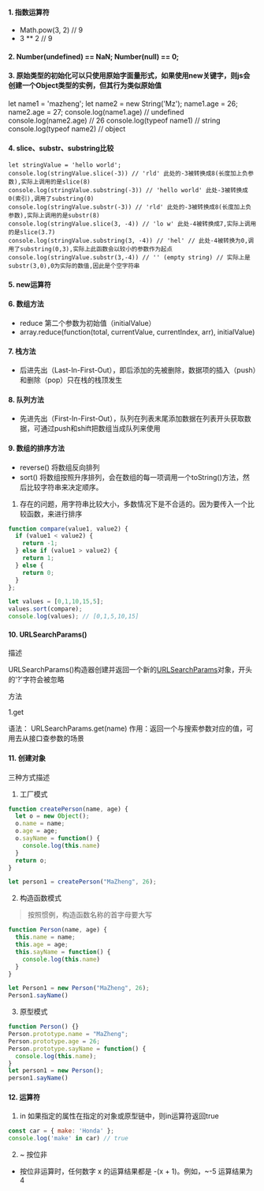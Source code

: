 #### 1. 指数运算符
- Math.pow(3, 2) // 9
- 3 ** 2 // 9

#### 2. Number(undefined) == NaN; Number(null) == 0;
#### 3. 原始类型的初始化可以只使用原始字面量形式，如果使用new关键字，则js会创建一个Object类型的实例，但其行为类似原始值
let name1 = 'mazheng';
let name2 = new String('Mz');
name1.age = 26; 
name2.age = 27;
console.log(name1.age) // undefined
console.log(name2.age) // 26
console.log(typeof name1) // string
console.log(typeof name2) // object

#### 4. slice、substr、substring比较
```javescript
let stringValue = 'hello world';
console.log(stringValue.slice(-3)) // 'rld' 此处的-3被转换成8(长度加上负参数),实际上调用的是slice(8)
console.log(stringValue.substring(-3)) // 'hello world' 此处-3被转换成0(索引),调用了substring(0)
console.log(stringValue.substr(-3)) // 'rld' 此处的-3被转换成8(长度加上负参数),实际上调用的是substr(8)
console.log(stringValue.slice(3, -4)) // 'lo w' 此处-4被转换成7,实际上调用的是slice(3.7)
console.log(stringValue.substring(3, -4)) // 'hel' // 此处-4被转换为0,调用了substring(0,3),实际上此函数会以较小的参数作为起点
console.log(stringValue.substr(3,-4)) // '' (empty string) // 实际上是substr(3,0),0为实际的数值,因此是个空字符串
```

#### 5. new运算符

#### 6. 数组方法
- reduce 第二个参数为初始值（initialValue）
- array.reduce(function(total, currentValue, currentIndex, arr), initialValue)

#### 7. 栈方法
- 后进先出（Last-In-First-Out），即后添加的先被删除，数据项的插入（push）和删除（pop）只在栈的栈顶发生

#### 8. 队列方法
- 先进先出（First-In-First-Out），队列在列表末尾添加数据在列表开头获取数据，可通过push和shift把数组当成队列来使用

#### 9. 数组的排序方法
- reverse() 将数组反向排列
- sort() 将数组按照升序排列，会在数组的每一项调用一个toString()方法，然后比较字符串来决定顺序。
1. 存在的问题，用字符串比较大小，多数情况下是不合适的。因为要传入一个比较函数，来进行排序
```js
function compare(value1, value2) {
  if (value1 < value2) {
    return -1;
  } else if (value1 > value2) {
    return 1;
  } else {
    return 0;
  }
};

let values = [0,1,10,15,5];
values.sort(compare);
console.log(values); // [0,1,5,10,15] 
```

#### 10. URLSearchParams()
描述

URLSearchParams()构造器创建并返回一个新的<a href="https://developer.mozilla.org/zh-CN/docs/Web/API/URLSearchParams">URLSearchParams</a>对象，开头的'?'字符会被忽略

方法

1.get

语法： URLSearchParams.get(name)
作用：返回一个与搜索参数对应的值，可用去从接口查参数的场景

#### 11. 创建对象
三种方式描述

1. 工厂模式
```js
function createPerson(name, age) {
  let o = new Object();
  o.name = name;
  o.age = age;
  o.sayName = function() {
    console.log(this.name)
  }
  return o;
}

let person1 = createPerson("MaZheng", 26);
```
2. 构造函数模式
> 按照惯例，构造函数名称的首字母要大写
```js
function Person(name, age) {
  this.name = name;
  this.age = age;
  this.sayName = function() {
    console.log(this.name)
  }
}

let Person1 = new Person("MaZheng", 26);
Person1.sayName()
```
3. 原型模式
```js
function Person() {}
Person.prototype.name = "MaZheng";
Person.prototype.age = 26;
Person.prototype.sayName = function() {
  console.log(this.name);
}
let person1 = new Person();
person1.sayName()
```

#### 12. 运算符
1. in 
如果指定的属性在指定的对象或原型链中，则in运算符返回true
```js
const car = { make: 'Honda' };
console.log('make' in car) // true
```

2. ~ 按位非
- 按位非运算时，任何数字 x 的运算结果都是 -(x + 1)。例如，~-5 运算结果为 4